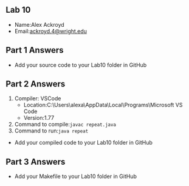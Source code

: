 ## Lab 10

- Name:Alex Ackroyd
- Email:ackroyd.4@wright.edu

## Part 1 Answers

- Add your source code to your Lab10 folder in GitHub

## Part 2 Answers

1. Compiler: VSCode
   - Location:C:\Users\alexa\AppData\Local\Programs\Microsoft VS Code
   - Version:1.77
2. Command to compile:`javac repeat.java`
3. Command to run:`java repeat`

- Add your compiled code to your Lab10 folder in GitHub

## Part 3 Answers

- Add your Makefile to your Lab10 folder in GitHub

